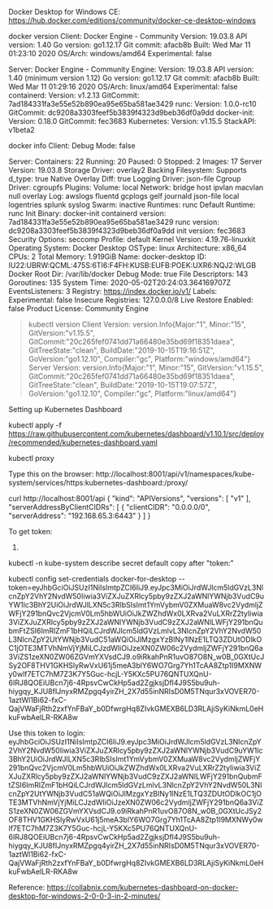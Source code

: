 Docker Desktop for Windows CE:
https://hub.docker.com/editions/community/docker-ce-desktop-windows

docker version
Client: Docker Engine - Community
 Version:           19.03.8
 API version:       1.40
 Go version:        go1.12.17
 Git commit:        afacb8b
 Built:             Wed Mar 11 01:23:10 2020
 OS/Arch:           windows/amd64
 Experimental:      false

Server: Docker Engine - Community
 Engine:
  Version:          19.03.8
  API version:      1.40 (minimum version 1.12)
  Go version:       go1.12.17
  Git commit:       afacb8b
  Built:            Wed Mar 11 01:29:16 2020
  OS/Arch:          linux/amd64
  Experimental:     false
 containerd:
  Version:          v1.2.13
  GitCommit:        7ad184331fa3e55e52b890ea95e65ba581ae3429
 runc:
  Version:          1.0.0-rc10
  GitCommit:        dc9208a3303feef5b3839f4323d9beb36df0a9dd
 docker-init:
  Version:          0.18.0
  GitCommit:        fec3683
 Kubernetes:
  Version:          v1.15.5
  StackAPI:         v1beta2

docker info
Client:
 Debug Mode: false

Server:
 Containers: 22
  Running: 20
  Paused: 0
  Stopped: 2
 Images: 17
 Server Version: 19.03.8
 Storage Driver: overlay2
  Backing Filesystem: <unknown>
  Supports d_type: true
  Native Overlay Diff: true
 Logging Driver: json-file
 Cgroup Driver: cgroupfs
 Plugins:
  Volume: local
  Network: bridge host ipvlan macvlan null overlay
  Log: awslogs fluentd gcplogs gelf journald json-file local logentries splunk syslog
 Swarm: inactive
 Runtimes: runc
 Default Runtime: runc
 Init Binary: docker-init
 containerd version: 7ad184331fa3e55e52b890ea95e65ba581ae3429
 runc version: dc9208a3303feef5b3839f4323d9beb36df0a9dd
 init version: fec3683
 Security Options:
  seccomp
   Profile: default
 Kernel Version: 4.19.76-linuxkit
 Operating System: Docker Desktop
 OSType: linux
 Architecture: x86_64
 CPUs: 2
 Total Memory: 1.919GiB
 Name: docker-desktop
 ID: IU22:UBRW:QCML:475S:6TI6:F4FH:KUSB:EUFB:POEK:UXR6:NQJ2:WLGB
 Docker Root Dir: /var/lib/docker
 Debug Mode: true
  File Descriptors: 143
  Goroutines: 135
  System Time: 2020-05-02T20:24:03.364169707Z
  EventsListeners: 3
 Registry: https://index.docker.io/v1/
 Labels:
 Experimental: false
 Insecure Registries:
  127.0.0.0/8
 Live Restore Enabled: false
 Product License: Community Engine

> kubectl version
Client Version: version.Info{Major:"1", Minor:"15", GitVersion:"v1.15.5", GitCommit:"20c265fef0741dd71a66480e35bd69f18351daea", GitTreeState:"clean", BuildDate:"2019-10-15T19:16:51Z", GoVersion:"go1.12.10", Compiler:"gc", Platform:"windows/amd64"}
Server Version: version.Info{Major:"1", Minor:"15", GitVersion:"v1.15.5", GitCommit:"20c265fef0741dd71a66480e35bd69f18351daea", GitTreeState:"clean", BuildDate:"2019-10-15T19:07:57Z", GoVersion:"go1.12.10", Compiler:"gc", Platform:"linux/amd64"}

Setting up Kubernetes Dashboard

kubectl apply -f https://raw.githubusercontent.com/kubernetes/dashboard/v1.10.1/src/deploy/recommended/kubernetes-dashboard.yaml

kubectl proxy

Type this on the browser:
http://localhost:8001/api/v1/namespaces/kube-system/services/https:kubernetes-dashboard:/proxy/


curl http://localhost:8001/api
{
  "kind": "APIVersions",
  "versions": [
    "v1"
  ],
  "serverAddressByClientCIDRs": [
    {
      "clientCIDR": "0.0.0.0/0",
      "serverAddress": "192.168.65.3:6443"
    }
  ]
}

To get token:

1)
kubectl -n kube-system describe secret default
copy after "token:"

kubectl config set-credentials docker-for-desktop --token=eyJhbGciOiJSUzI1NiIsImtpZCI6IiJ9.eyJpc3MiOiJrdWJlcm5ldGVzL3NlcnZpY2VhY2NvdW50Iiwia3ViZXJuZXRlcy5pby9zZXJ2aWNlYWNjb3VudC9uYW1lc3BhY2UiOiJrdWJlLXN5c3RlbSIsImt1YmVybmV0ZXMuaW8vc2VydmljZWFjY291bnQvc2VjcmV0Lm5hbWUiOiJkZWZhdWx0LXRva2VuLXRrZ2tyIiwia3ViZXJuZXRlcy5pby9zZXJ2aWNlYWNjb3VudC9zZXJ2aWNlLWFjY291bnQubmFtZSI6ImRlZmF1bHQiLCJrdWJlcm5ldGVzLmlvL3NlcnZpY2VhY2NvdW50L3NlcnZpY2UtYWNjb3VudC51aWQiOiJlMzgxYzBlNy1lNzE1LTQ3ZDUtODlkOC1jOTE3MTVhNmVjYjMiLCJzdWIiOiJzeXN0ZW06c2VydmljZWFjY291bnQ6a3ViZS1zeXN0ZW06ZGVmYXVsdCJ9.o9iRkahPnR1uvO87O8N_w0B_0GXtUcJSy2OF8THV1GKHSlyRwVxU61j5meA3blY6WO7Grg7Yh1TcAA8Ztp1I9MXNWy0wlf7ETC7hM7Z3K7Y5Guc-hcjL-Y5KXc5PU76QNTUXQnU-6IRJ8QOEiUBcn7j6-4RpsvCwCkHp5ad2ZgjksjDfl4J9S5bu9uh-hiygqy_KJU8fIJnyxRMZpgq4yirZH_2X7d55inNRIsD0M5TNqur3xVOVER70-1aztWl1Bi62-fxC-QajVWaFjRth2zxfYnFBaY_b0DfwrgHq8ZIvkGMEXB6LD3RLAjiSyKiNkmL0eHkuFwbAelLR-RKA8w


Use this token to login:
eyJhbGciOiJSUzI1NiIsImtpZCI6IiJ9.eyJpc3MiOiJrdWJlcm5ldGVzL3NlcnZpY2VhY2NvdW50Iiwia3ViZXJuZXRlcy5pby9zZXJ2aWNlYWNjb3VudC9uYW1lc3BhY2UiOiJrdWJlLXN5c3RlbSIsImt1YmVybmV0ZXMuaW8vc2VydmljZWFjY291bnQvc2VjcmV0Lm5hbWUiOiJkZWZhdWx0LXRva2VuLXRrZ2tyIiwia3ViZXJuZXRlcy5pby9zZXJ2aWNlYWNjb3VudC9zZXJ2aWNlLWFjY291bnQubmFtZSI6ImRlZmF1bHQiLCJrdWJlcm5ldGVzLmlvL3NlcnZpY2VhY2NvdW50L3NlcnZpY2UtYWNjb3VudC51aWQiOiJlMzgxYzBlNy1lNzE1LTQ3ZDUtODlkOC1jOTE3MTVhNmVjYjMiLCJzdWIiOiJzeXN0ZW06c2VydmljZWFjY291bnQ6a3ViZS1zeXN0ZW06ZGVmYXVsdCJ9.o9iRkahPnR1uvO87O8N_w0B_0GXtUcJSy2OF8THV1GKHSlyRwVxU61j5meA3blY6WO7Grg7Yh1TcAA8Ztp1I9MXNWy0wlf7ETC7hM7Z3K7Y5Guc-hcjL-Y5KXc5PU76QNTUXQnU-6IRJ8QOEiUBcn7j6-4RpsvCwCkHp5ad2ZgjksjDfl4J9S5bu9uh-hiygqy_KJU8fIJnyxRMZpgq4yirZH_2X7d55inNRIsD0M5TNqur3xVOVER70-1aztWl1Bi62-fxC-QajVWaFjRth2zxfYnFBaY_b0DfwrgHq8ZIvkGMEXB6LD3RLAjiSyKiNkmL0eHkuFwbAelLR-RKA8w



Reference:
https://collabnix.com/kubernetes-dashboard-on-docker-desktop-for-windows-2-0-0-3-in-2-minutes/